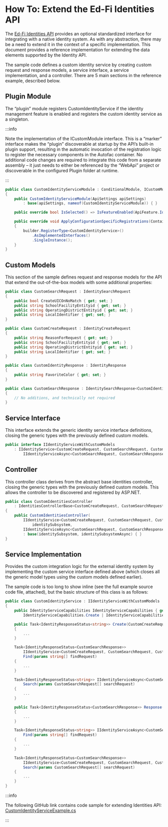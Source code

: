 # How To: Extend the Ed-Fi Identities API

The [Ed-Fi Identities API](../technical-articles/identities-api.md) provides an
optional standardized interface for integrating with a native identity system.
As with any abstraction, there may be a need to extend it in the context of a
specific implementation. This document provides a reference implementation for
extending the data elements supported by the Identity API.

The sample code defines a custom identity service by creating custom request and
response models, a service interface, a service implementation, and a
controller. There are 5 main sections in the reference example, described below.

## Plugin Module

The “plugin” module registers CustomIdentityService if the identity management
feature is enabled and registers the custom identity service as a singleton.

:::info

Note the implementation of the ICustomModule interface. This is a
“marker” interface makes the “plugin” discoverable at startup by the API’s
built-in plugin support, resulting in the automatic invocation of the
registration logic to register the necessary components in the Autofac
container. No additional code changes are required to integrate this code from
a separate assembly – it just needs to either be referenced by the “WebApi”
project or discoverable in the configured Plugin folder at runtime.

:::

```csharp
public class CustomIdentityServiceModule : ConditionalModule, ICustomModule
{
    public CustomIdentityServiceModule(ApiSettings apiSettings)
        : base(apiSettings, nameof(CustomIdentityServiceModule)) { }

    public override bool IsSelected() => IsFeatureEnabled(ApiFeature.IdentityManagement);

    public override void ApplyConfigurationSpecificRegistrations(ContainerBuilder builder)
    {
        builder.RegisterType<CustomIdentityService>()
            .AsImplementedInterfaces()
            .SingleInstance();
    }
}
```

## Custom Models

This section of the sample defines request and response models for the API that
extend the out-of-the-box models with some additional properties:

```csharp
public class CustomSearchRequest : IdentitySearchRequest
{
    public bool CreateUICOnNoMatch { get; set; }
    public string SchoolFacilityEntityid { get; set; }
    public string OperatingDistrictEntityid { get; set; }
    public string LocalIdentifier { get; set; }
}

public class CustomCreateRequest : IdentityCreateRequest
{
    public string ReasonForRequest { get; set; }
    public string SchoolFacilityEntityid { get; set; }
    public string OperatingDistrictEntityid { get; set; }
    public string LocalIdentifier { get; set; }
}

public class CustomIdentityResponse : IdentityResponse
{
    public string FavoriteColor { get; set; }
}

public class CustomSearchResponse : IdentitySearchResponse<CustomIdentityResponse>
{
    // No additions, and technically not required
}
```

## Service Interface

This interface extends the generic identity service interface definitions,
closing the generic types with the previously defined custom models.

```csharp
public interface IIdentityServiceWithCustomModels
    : IIdentityService<CustomCreateRequest, CustomSearchRequest, CustomSearchResponse, CustomIdentityResponse>,
        IIdentityServiceAsync<CustomSearchRequest, CustomSearchResponse, CustomIdentityResponse> { }
```

## Controller

This controller class derives from the abstract base identities controller,
closing the generic types with the previously defined custom models. This allows
the controller to be discovered and registered by ASP.NET.

```csharp
public class CustomIdentitiesController
    : IdentitiesControllerBase<CustomCreateRequest, CustomSearchRequest, CustomSearchResponse, CustomIdentityResponse>
{
    public CustomIdentitiesController(
        IIdentityService<CustomCreateRequest, CustomSearchRequest, CustomSearchResponse, CustomIdentityResponse>
            identitySubsystem,
        IIdentityServiceAsync<CustomSearchRequest, CustomSearchResponse, CustomIdentityResponse> identitySubsystemAsync)
        : base(identitySubsystem, identitySubsystemAsync) { }
}
```

## Service Implementation

Provides the custom integration logic for the external identity system by
implementing the custom service interface defined above (which closes all the
generic model types using the custom models defined earlier).

The sample code is too long to show inline (see the full example source code
file, attached), but the basic structure of this class is as follows:

```csharp
public class CustomIdentityService : IIdentityServiceWithCustomModels
{
    public IdentityServiceCapabilities IdentityServiceCapabilities { get; } =
        IdentityServiceCapabilities.Create | IdentityServiceCapabilities.Results;

    public Task<IdentityResponseStatus<string>> Create(CustomCreateRequest createRequest)
    {
        ...
    }

    Task<IdentityResponseStatus<CustomSearchResponse>>
        IIdentityService<CustomCreateRequest, CustomSearchRequest, CustomSearchResponse, CustomIdentityResponse>.
        Find(params string[] findRequest)
    {
        ...
    }

    Task<IdentityResponseStatus<string>> IIdentityServiceAsync<CustomSearchRequest, CustomSearchResponse, CustomIdentityResponse>.
        Search(params CustomSearchRequest[] searchRequest)
    {
        ...
    }

    public Task<IdentityResponseStatus<CustomSearchResponse>> Response(string requestToken)
    {
        ...
    }

    Task<IdentityResponseStatus<string>> IIdentityServiceAsync<CustomSearchRequest, CustomSearchResponse, CustomIdentityResponse>.
        Find(params string[] findRequest)
    {
        ...
    }

    Task<IdentityResponseStatus<CustomSearchResponse>>
        IIdentityService<CustomCreateRequest, CustomSearchRequest, CustomSearchResponse, CustomIdentityResponse>.
        Search(params CustomSearchRequest[] searchRequest)
    {
        ...
    }
}
```

:::info

The following GitHub link contains code sample for extending Identities API:
[CustomIdentityServiceExample.cs](https://github.com/Ed-Fi-Alliance-OSS/Ed-Fi-ODS-Implementation/blob/main/Examples/How%20To%20-%20Extend%20the%20Ed-Fi%20Identities%20API/CustomIdentityServiceExample.cs)

:::
